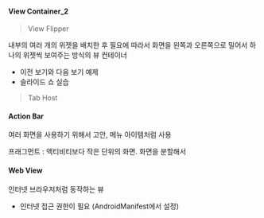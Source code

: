 
#### View Container_2

> View Flipper

 내부의 여러 개의 위젯을 배치한 후 필요에 따라서 화면을 왼쪽과 오른쪽으로 밀어서 하나의 위젯씩 보여주는 방식의 뷰 컨테이너

 - 이전 보기와 다음 보기 예제
 - 슬라이드 쇼 실습

> Tab Host

#### Action Bar
 여러 화면을 사용하기 위해서 고안, 메뉴 아이템처럼 사용

 프래그먼트 : 액티비티보다 작은 단위의 화면. 화면을 분할해서 

#### Web View

인터넷 브라우저처럼 동작하는 뷰
+ 인터넷 접근 권한이 필요 (AndroidManifest에서 설정)


